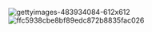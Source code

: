 ![gettyimages-483934084-612x612](https://github.com/user-attachments/assets/1b0513d1-a719-4897-8a1b-c53eb4b63307)
![ffc5938cbe8bf89edc872b8835fac026](https://github.com/user-attachments/assets/f206a3b7-5218-491a-8c51-7b67759e8298)
